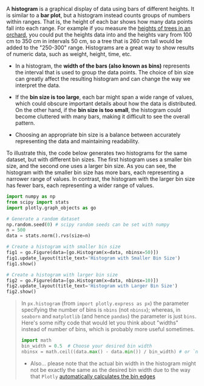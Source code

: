 A **histogram** is a graphical display of data using bars of different heights. It is similar to a **bar plot**, but a histogram instead counts groups of numbers within ranges. That is, the height of each bar shows how many data points fall into each range. For example if you measure the [heights of trees in an orchard](https://www.mathsisfun.com/data/histograms.html), you could put the heights data into 
and the heights vary from 100 cm to 350 cm in intervals 50 cm, so a tree that is 260 cm tall would be added to the "250-300" range.  Histograms are a great way to show results of numeric data, such as weight, height, time, etc.

- In a histogram, the **width of the bars (also known as bins)** represents the interval that is used to group the data points. The choice of bin size can greatly affect the resulting histogram and can change the way we interpret the data.

- If the **bin size is too large**, each bar might span a wide range of values, which could obscure important details about how the data is distributed. On the other hand, if the **bin size is too small**, the histogram could become cluttered with many bars, making it difficult to see the overall pattern.

- Choosing an appropriate bin size is a balance between accurately representing the data and maintaining readability. 

To illustrate this, the code below generates two histograms for the same dataset, but with different bin sizes. The first histogram uses a smaller bin size, and the second one uses a larger bin size. As you can see, the histogram with the smaller bin size has more bars, each representing a narrower range of values. In contrast, the histogram with the larger bin size has fewer bars, each representing a wider range of values.


```python
import numpy as np
from scipy import stats
import plotly.graph_objects as go

# Generate a random dataset
np.random.seed(0) # scipy random seeds can be set with numpy
n = 500
data = stats.norm().rvs(size=n)

# Create a histogram with smaller bin size
fig1 = go.Figure(data=[go.Histogram(x=data, nbinsx=50)])
fig1.update_layout(title_text='Histogram with Smaller Bin Size')
fig1.show()

# Create a histogram with larger bin size
fig2 = go.Figure(data=[go.Histogram(x=data, nbinsx=10)])
fig2.update_layout(title_text='Histogram with Larger Bin Size')
fig2.show()
```

> In `px.histogram` (from `import plotly.express as px`) the parameter specifying the number of bins is `nbins` (not `nbinsx`); whereas, in `seaborn` and `matplotlib` (and hence `pandas`) the parameter is just `bins`. Here's some nifty code that would let you think about "widths" instead of number of bins, which is probably more useful sometimes.
>
> ```python
> import math
> bin_width = 0.5  # Choose your desired bin width
> nbinsx = math.ceil((data.max() - data.min()) / bin_width) # or `nbins` or `bins` if you're using another
> ```
>
> - Also... please note that the actual bin width in the histogram might not be exactly the same as the desired bin width due to the way that `Plotly` [automatically calculates the bin edges](https://community.plotly.com/t/histogram-bin-size-with-plotly-express/38927)
